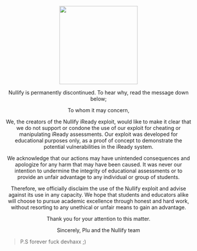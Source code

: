 </p>
<p align="center">
<img width="212" height="212" src="https://camo.githubusercontent.com/ed579bece53ee97ef4e2b9d5cc297eb8f89567b2e8b6db272494a961ebc231bd/68747470733a2f2f7265732e636c6f7564696e6172792e636f6d2f64626a71666132616c2f696d6167652f75706c6f61642f76313730353239393433332f69636f6e5f6e756c6c6966792e706e67">
</p>
<p align="center">
Nullify is permanently discontinued. To hear why, read the message down below;
<p align="center">
To whom it may concern,
<p align="center">
We, the creators of the Nullify iReady exploit, would like to make it clear that we do not support or condone the use of our exploit for cheating or manipulating iReady assessments. Our exploit was developed for educational purposes only, as a proof of concept to demonstrate the potential vulnerabilities in the iReady system.
<p align="center">
We acknowledge that our actions may have unintended consequences and apologize for any harm that may have been caused. It was never our intention to undermine the integrity of educational assessments or to provide an unfair advantage to any individual or group of students.
<p align="center">
Therefore, we officially disclaim the use of the Nullify exploit and advise against its use in any capacity. We hope that students and educators alike will choose to pursue academic excellence through honest and hard work, without resorting to any unethical or unfair means to gain an advantage.
<p align="center">
Thank you for your attention to this matter.
<p align="center">
Sincerely, Plu and the Nullify team

> P.S forever fuck devhaxx ;)
